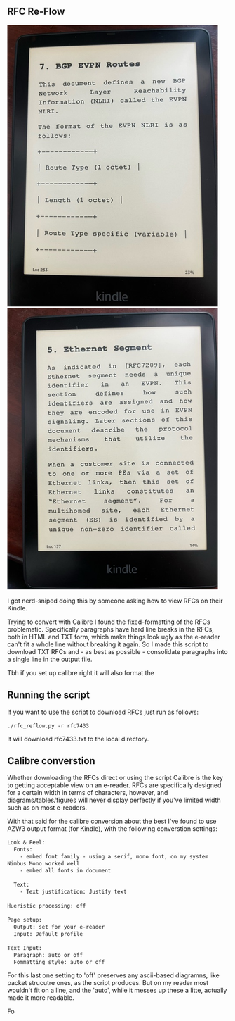 ##  RFC Re-Flow

![pic1](https://raw.githubusercontent.com/topranks/rfc_reflow/main/image0.jpeg) ![pic2](https://raw.githubusercontent.com/topranks/rfc_reflow/main/image1.jpeg) 


I got nerd-sniped doing this by someone asking how to view RFCs on their Kindle.

Trying to convert with Calibre I found the fixed-formatting of the RFCs problematic.  Specifically paragraphs have hard line breaks in the RFCs, both in HTML and TXT form, which make things look ugly as the e-reader can't fit a whole line without breaking it again.  So I made this script to download TXT RFCs and - as best as possible - consolidate paragraphs into a single line in the output file.

Tbh if you set up calibre right it will also format the 

## Running the script 

If you want to use the script to download RFCs just run as follows:
```
./rfc_reflow.py -r rfc7433
```

It will download rfc7433.txt to the local directory.

## Calibre converstion

Whether downloading the RFCs direct or using the script Calibre is the key to getting acceptable view on an e-reader.  RFCs are specifically designed for a certain width in terms of characters, however, and diagrams/tables/figures will never display perfectly if you've limited width such as on most e-readers.

With that said for the calibre conversion about the best I've found to use AZW3 output format (for Kindle), with the following converstion settings:
```
Look & Feel:
  Fonts:
    - embed font family - using a serif, mono font, on my system Nimbus Mono worked well
    - embed all fonts in document

  Text:
    - Text justification: Justify text

Hueristic processing: off

Page setup:
  Output: set for your e-reader
  Input: Default profile

Text Input:
  Paragraph: auto or off
  Fommatting style: auto or off
```

For this last one setting to 'off' preserves any ascii-based diagramns, like packet strucutre ones, as the script produces.  But on my reader most wouldn't fit on a line, and the 'auto', while it messes up these a litte, actually made it more readable.


Fo
